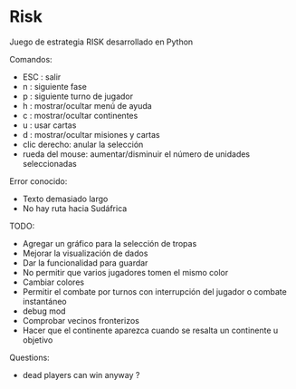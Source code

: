 # Risk
Juego de estrategia RISK desarrollado en Python

Comandos:
<ul>
<li>ESC : salir</li>
<li>n : siguiente fase</li>
<li>p : siguiente turno de jugador</li>
<li>h : mostrar/ocultar menú de ayuda</li>
<li>c : mostrar/ocultar continentes</li>
<li>u : usar cartas</li>
<li>d : mostrar/ocultar misiones y cartas</li>
<li>clic derecho: anular la selección </li>
<li>rueda del mouse: aumentar/disminuir el número de unidades seleccionadas </li>
</ul>

Error conocido:
<ul>
<li>Texto demasiado largo</li>
<li>No hay ruta hacia Sudáfrica</li>
</ul>

TODO:
<ul>
<li>Agregar un gráfico para la selección de tropas</li>
<li>Mejorar la visualización de dados</li>
<li>Dar la funcionalidad para guardar</li>
<li>No permitir que varios jugadores tomen el mismo color</li>
<li>Cambiar colores</li>
<li>Permitir el combate por turnos con interrupción del jugador o combate instantáneo</li>
<li>debug mod</li>
<li>Comprobar vecinos fronterizos</li>
<li>Hacer que el continente aparezca cuando se resalta un continente u objetivo</li>

</ul>

Questions:
<ul>
<li>dead players can win anyway ?</li>
</ul>
